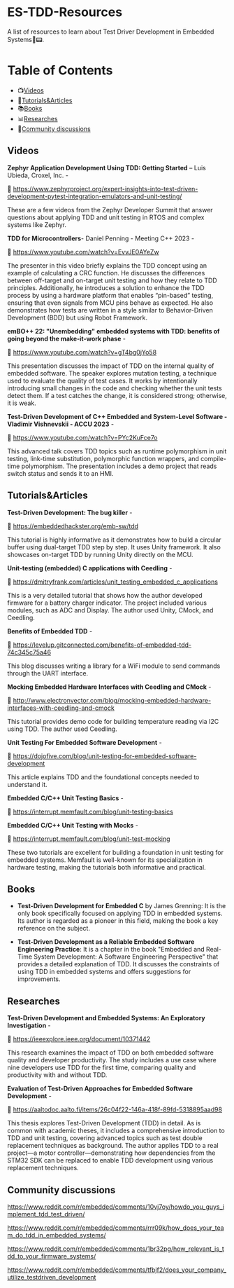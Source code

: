 # ES-TDD-Resources
A list of resources to learn about Test Driver Development in Embedded Systems🤖📟.  

# Table of Contents
- 📺[Videos](##Videos)
- 📝[Tutorials&Articles](##Tutorials&Articles)
- 📚[Books](##Books)
- 📊[Researches](##Researches)
- 💬[Community discussions](##Community_discussions)


## Videos

**Zephyr Application Development Using TDD: Getting Started** – Luis Ubieda, Croxel, Inc. - 

🔗 https://www.zephyrproject.org/expert-insights-into-test-driven-development-pytest-integration-emulators-and-unit-testing/

These are a few videos from the Zephyr Developer Summit that answer questions about applying TDD and unit testing in RTOS and complex systems like Zephyr.


**TDD for Microcontrollers**- Daniel Penning - Meeting C++ 2023 - 

🔗 https://www.youtube.com/watch?v=EvvJE0AYeZw

The presenter in this video briefly explains the TDD concept using an example of calculating a CRC function. He discusses the differences between off-target and on-target unit testing and how they relate to TDD principles. Additionally, he introduces a solution to enhance the TDD process by using a hardware platform that enables “pin-based” testing, ensuring that even signals from MCU pins behave as expected. He also demonstrates how tests are written in a style similar to Behavior-Driven Development (BDD) but using Robot Framework.

**emBO++ 22: "Unembedding" embedded systems with TDD: benefits of going beyond the make-it-work phase** - 

🔗 https://www.youtube.com/watch?v=gT4bg0jYo58

This presentation discusses the impact of TDD on the internal quality of embedded software. The speaker explores mutation testing, a technique used to evaluate the quality of test cases. It works by intentionally introducing small changes in the code and checking whether the unit tests detect them. If a test catches the change, it is considered strong; otherwise, it is weak.

**Test-Driven Development of C++ Embedded and System-Level Software - Vladimir Vishnevskii - ACCU 2023** - 

🔗 https://www.youtube.com/watch?v=PYc2KuFce7o

This advanced talk covers TDD topics such as runtime polymorphism in unit testing, link-time substitution, polymorphic function wrappers, and compile-time polymorphism. The presentation includes a demo project that reads switch status and sends it to an HMI.

## Tutorials&Articles

**Test-Driven Development: The bug killer** - 

🔗 https://embeddedhackster.org/emb-sw/tdd 

This tutorial is highly informative as it demonstrates how to build a circular buffer using dual-target TDD step by step. It uses Unity framework. It also showcases on-target TDD by running Unity directly on the MCU.

**Unit-testing (embedded) C applications with Ceedling** - 

🔗 https://dmitryfrank.com/articles/unit_testing_embedded_c_applications

This is a very detailed tutorial that shows how the author developed firmware for a battery charger indicator. The project included various modules, such as ADC and Display. The author used Unity, CMock, and Ceedling.

**Benefits of Embedded TDD** - 

🔗 https://levelup.gitconnected.com/benefits-of-embedded-tdd-74c345c75a46

This blog discusses writing a library for a WiFi module to send commands through the UART interface.

**Mocking Embedded Hardware Interfaces with Ceedling and CMock** - 

🔗 http://www.electronvector.com/blog/mocking-embedded-hardware-interfaces-with-ceedling-and-cmock

This tutorial provides demo code for building temperature reading via I2C using TDD. The author used Ceedling.

**Unit Testing For Embedded Software Development** - 

🔗 https://dojofive.com/blog/unit-testing-for-embedded-software-development

This article explains TDD and the foundational concepts needed to understand it.


**Embedded C/C++ Unit Testing Basics** - 

🔗 https://interrupt.memfault.com/blog/unit-testing-basics

**Embedded C/C++ Unit Testing with Mocks** - 

🔗 https://interrupt.memfault.com/blog/unit-test-mocking

These two tutorials are excellent for building a foundation in unit testing for embedded systems. Memfault is well-known for its specialization in hardware testing, making the tutorials both informative and practical.

## Books

* **Test-Driven Development for Embedded C** by James Grenning: It is the only book specifically focused on applying TDD in embedded systems. Its author is regarded as a pioneer in this field, making the book a key reference on the subject.

* **Test-Driven Development as a Reliable Embedded Software Engineering Practice**: It is a chapter in the book "Embedded and Real-Time System Development: A Software Engineering Perspective" that provides a detailed explanation of TDD. It discusses the constraints of using TDD in embedded systems and offers suggestions for improvements.


## Researches 

**Test-Driven Development and Embedded Systems: An Exploratory Investigation** - 

🔗 https://ieeexplore.ieee.org/document/10371442

This research examines the impact of TDD on both embedded software quality and developer productivity. The study includes a use case where nine developers use TDD for the first time, comparing quality and productivity with and without TDD.

**Evaluation of Test-Driven Approaches for Embedded Software Development** - 

🔗 https://aaltodoc.aalto.fi/items/26c04f22-146a-418f-89fd-5318895aad98

This thesis explores Test-Driven Development (TDD) in detail. As is common with academic theses, it includes a comprehensive introduction to TDD and unit testing, covering advanced topics such as test double replacement techniques as background. The author applies TDD to a real project—a motor controller—demonstrating how dependencies from the STM32 SDK can be replaced to enable TDD development using various replacement techniques.



## Community discussions

https://www.reddit.com/r/embedded/comments/10vj7oy/howdo_you_guys_implement_tdd_test_driven/

https://www.reddit.com/r/embedded/comments/rrr09k/how_does_your_team_do_tdd_in_embedded_systems/

https://www.reddit.com/r/embedded/comments/1br32pg/how_relevant_is_tdd_to_your_firmware_systems/

https://www.reddit.com/r/embedded/comments/tfbjf2/does_your_company_utilize_testdriven_development 


